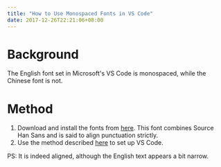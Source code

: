 ```yaml
---
title: "How to Use Monospaced Fonts in VS Code"
date: 2017-12-26T22:21:06+08:00
---
```


# Background

The English font set in Microsoft's VS Code is monospaced, while the Chinese font is not.

# Method

1. Download and install the fonts from [here](https://github.com/be5invis/Sarasa-Gothic). This font combines Source Han Sans and is said to align punctuation strictly.
2. Use the method described [here](https://github.com/be5invis/Sarasa-Gothic/issues/8) to set up VS Code.

PS: It is indeed aligned, although the English text appears a bit narrow.